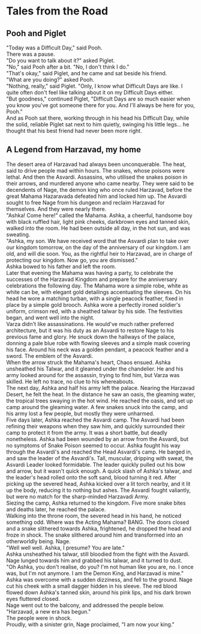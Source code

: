 <head>
  <title>Tales from the Road</title>
</head>

# Tales from the Road
## Pooh and Piglet

"Today was a Difficult Day," said Pooh.  
There was a pause.  
"Do you want to talk about it?" asked Piglet.  
"No," said Pooh after a bit. "No, I don't think I do."  
"That's okay," said Piglet, and he came and sat beside his friend.  
"What are you doing?" asked Pooh.  
"Nothing, really," said Piglet. "Only, I know what Difficult Days are like. I quite often don't feel like talking about it on my Difficult Days either.  
"But goodness," continued Piglet, "Difficult Days are so much easier when you know you've got someone there for you. And I'll always be here for you, Pooh."  
And as Pooh sat there, working through in his head his Difficult Day, while the solid, reliable Piglet sat next to him quietly, swinging his little legs... he thought that his best friend had never been more right.  

## A Legend from Harzavad, my home

The desert area of Harzavad had always been unconquerable. The heat, said to drive people mad within hours. The snakes, whose poisons were lethal. And then the Asvardi. Assassins, who utilised the snakes poison in their arrows, and murdered anyone who came nearby. They were said to be decendents of Nage, the demon king who once ruled Harzavad, before the great Mahama Hazaravada defeated him and locked him up. The Asvardi sought to free Nage from his dungeon and reclaim Harzavad for themselves. And they were nearly there.  
"Ashka! Come here!" called the Mahama. Ashka, a cheerful, handsome boy with black ruffled hair, light pink cheeks, darkbrown eyes and tanned skin, walked into the room. He had been outside all day, in the hot sun, and was sweating.  
"Ashka, my son. We have received word that the Asvardi plan to take over our kingdom tomorrow, on the day of the anniversary of our kingdom. I am old, and will die soon. You, as the rightful heir to Harzavad, are in charge of protecting our kingdom. Now go, you are dismissed."  
Ashka bowed to his father and left the room.  
Later that evening the Mahama was having a party, to celebrate the successes of the Harzavad Kingdom and prepare for the anniversary celebrations the following day. The Mahama wore a simple robe, white as white can be, with elegant gold detailings accentuating the sleeves. On his head he wore a matching turban, with a single peacock feather, fixed in place by a simple gold brooch. Ashka wore a perfectly ironed soldier's uniform, crimson red, with a sheathed talwar by his side. The festivities began, and went well into the night.  
Varza didn't like assassinations. He would've much rather preferred architecture, but it was his duty as an Asvardi to restore Nage to his previous fame and glory. He snuck down the hallways of the palace, donning a pale blue robe with flowing sleeves and a simple mask covering his face. Around his neck was a golden pendant, a peacock feather and a sword. The emblem of the Asvardi.  
When the arrow struck the Mahama's heart, Chaos ensued. Ashka unsheathed his Talwar, and it gleamed under the chandelier. He and his army looked around for the assassin, trying to find him, but Varza was skilled. He left no trace, no clue to his whereabouts.  
The next day, Ashka and half his army left the palace. Nearing the Harzavad Desert, he felt the heat. In the distance he saw an oasis, the gleaming water, the tropical trees swaying in the hot wind. He reached the oasis, and set up camp around the gleaming water. A few snakes snuck into the camp, and his army lost a few people, but mostly they were unharmed.  
Five days later, Ashka reached the Asvardi camp. The Asvardi had been refining their weapons when they saw him, and quickly surrounded their camp to protect it from the army. It was a short battle, but deadly nonetheless. Ashka had been wounded by an arrow from the Asvardi, but no symptoms of Snake Poison seemed to occur. Ashka fought his way through the Asvardi's and reached the Head Asvardi's camp. He barged in, and saw the leader of the Asvardi's. Tall, muscular, dripping with sweat, the Asvardi Leader looked formidable. The leader quickly pulled out his bow and arrow, but it wasn't quick enough. A quick slash of Ashka's talwar, and the leader's head rolled onto the soft sand, blood turning it red. After picking up the severed head, Ashka kicked over a lit torch nearby, and it lit up the body, reducing it to nothing but ashes. The Asvardi fought valiantly, but were no match for the sharp-minded Harzavadi Army.  
Siezing the camp, Ashka returned to the kingdom. Five more snake bites and deaths later, he reached the palace.  
Walking into the throne room, the severed head in his hand, he noticed something odd. Where was the Acting Mahama? BANG. The doors closed and a snake slithered towards Ashka, frightened, he dropped the head and froze in shock. The snake slithered around him and transformed into an otherworldly being. Nage.  
"Well well well. Ashka, I presume? You are late."  
Ashka unsheathed his talwar, still bloodied from the fight with the Asvardi. Nage lunged towards him and grabbed his talwar, and it turned to dust.  
"Oh Ashka, you don't realise, do you? I'm not human like you are, no. I once was, but I'm not anymore. I am the Demon King, and Harzavad is mine."  
Ashka was overcome with a sudden dizziness, and fell to the ground. Nage cut his cheek with a small dagger hidden in his sleeve. The red blood flowed down Ashka's tanned skin, around his pink lips, and his dark brown eyes fluttered closed.  
Nage went out to the balcony, and addressed the people below.  
"Harzavad, a new era has begun."  
The people were in shock.  
Proudly, with a sinister grin, Nage proclaimed, "I am now your king."
